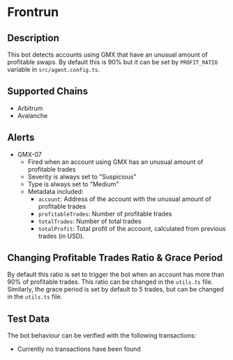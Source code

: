 # Frontrun

## Description

This bot detects accounts using GMX that have an unusual amount of profitable swaps. By default this is 90% but it can be set by `PROFIT_RATIO` variable in `src/agent.config.ts`.

## Supported Chains

- Arbitrum
- Avalanche

## Alerts

- GMX-07
  - Fired when an account using GMX has an unusual amount of profitable trades
  - Severity is always set to "Suspicious"
  - Type is always set to "Medium"
  - Metadata included:
    - `account`: Address of the account with the unusual amount of profitable trades
    - `profitableTrades`: Number of profitable trades
    - `totalTrades`: Number of total trades
    - `totalProfit`: Total profit of the account, calculated from previous trades (in USD).

## Changing Profitable Trades Ratio & Grace Period
By default this ratio is set to trigger the bot when an account has more than 90% of profitable trades. This ratio can be changed in the `utils.ts` file. Similarly, the grace period is set by default to 5 trades, but can be changed in the `utils.ts` file.

## Test Data

The bot behaviour can be verified with the following transactions:

- Currently no transactions have been found
